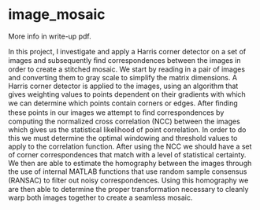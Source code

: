 # image_mosaic

More info in write-up pdf.

In this project, I investigate and apply a Harris corner detector on a set of images and subsequently ﬁnd correspondences between the images in order to create a stitched mosaic. We start by reading in a pair of images and converting them to gray scale to simplify the matrix dimensions. A Harris corner detector is applied to the images, using an algorithm that gives weighting values to points dependent on their gradients with which we can determine which points contain corners or edges. After ﬁnding these points in our images we attempt to ﬁnd correspondences by computing the normalized cross correlation (NCC) between the images which gives us the statistical likelihood of point correlation. In order to do this we must determine the optimal windowing and threshold values to apply to the correlation function. After using the NCC we should have a set of corner correspondences that match with a level of statistical certainty. We then are able to estimate the homography between the images through the use of internal MATLAB functions that use random sample consensus (RANSAC) to ﬁlter out noisy correspondences. Using this homography we are then able to determine the proper transformation necessary to cleanly warp both images together to create a seamless mosaic.
